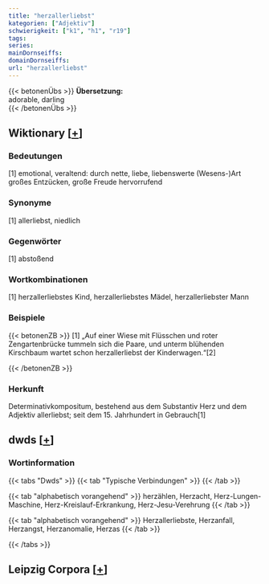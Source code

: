 ```yaml
---
title: "herzallerliebst"
kategorien: ["Adjektiv"]
schwierigkeit: ["k1", "h1", "r19"]
tags:
series:
mainDornseiffs:
domainDornseiffs:
url: "herzallerliebst"
---
```


{{< betonenÜbs >}}
**Übersetzung:**  
adorable, darling  
{{< /betonenÜbs >}}

## Wiktionary [[+](https://de.wiktionary.org/wiki/herzallerliebst)]

### Bedeutungen
[1] emotional, veraltend: durch nette, liebe, liebenswerte (Wesens-)Art großes Entzücken, große Freude hervorrufend  

### Synonyme
[1] allerliebst, niedlich  

### Gegenwörter
[1] abstoßend  

### Wortkombinationen
[1] herzallerliebstes Kind, herzallerliebstes Mädel, herzallerliebster Mann  

### Beispiele
{{< betonenZB >}}
[1] „Auf einer Wiese mit Flüsschen und roter Zengartenbrücke tummeln sich die Paare, und unterm blühenden Kirschbaum wartet schon herzallerliebst der Kinderwagen.“[2]  

{{< /betonenZB >}}
### Herkunft
Determinativkompositum, bestehend aus dem Substantiv Herz und dem Adjektiv allerliebst; seit dem 15. Jahrhundert in Gebrauch[1]  



## dwds [[+](https://www.dwds.de/wb/herzallerliebst)]

### Wortinformation
{{< tabs "Dwds" >}}
{{< tab "Typische Verbindungen" >}}
{{< /tab >}}

{{< tab "alphabetisch vorangehend" >}}
herzählen, Herzacht, Herz-Lungen-Maschine, Herz-Kreislauf-Erkrankung, Herz-Jesu-Verehrung
{{< /tab >}}

{{< tab "alphabetisch vorangehend" >}}
Herzallerliebste, Herzanfall, Herzangst, Herzanomalie, Herzas
{{< /tab >}}

{{< /tabs >}}

## Leipzig Corpora [[+](https://corpora.uni-leipzig.de/en/res?word=herzallerliebst&corpusId=deu_newscrawl-public_2018)]

